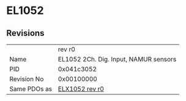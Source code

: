 # EL1052

## Revisions
<table>
<tr>
<td></td>
<td>rev r0</td>
</tr>
<tr>
<td>Name</td>
<td>EL1052 2Ch. Dig. Input, NAMUR sensors</td>
</tr>
<tr>
<td>PID</td>
<td>0x041c3052</td>
</tr>
<tr>
<td>Revision No</td>
<td>0x00100000</td>
</tr>
<tr>
<td>Same PDOs as</td>
<td><a href="ELX1052.md">ELX1052 rev r0</a></td>
</tr>
</table>
